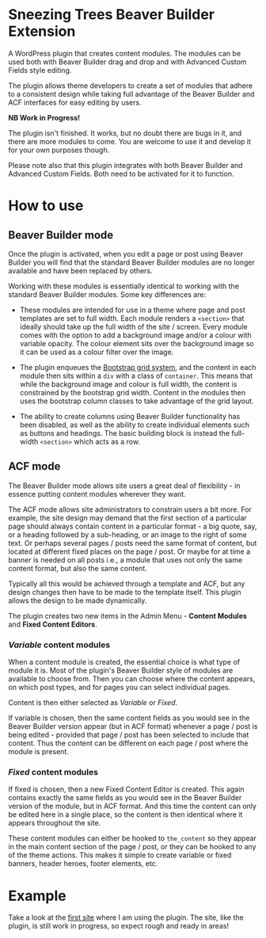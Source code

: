 # Sneezing Trees Beaver Builder Extension

A WordPress plugin that creates content modules. The modules can be used both with Beaver Builder drag and drop and with Advanced Custom Fields style editing.

The plugin allows theme developers to create a set of modules that adhere to a consistent design while taking full advantage of the Beaver Builder and ACF interfaces for easy editing by users.

**NB Work in Progress!**

The plugin isn't finished. It works, but no doubt there are bugs in it, and there are more modules to come. You are welcome to use it and develop it for your own purposes though.

Please note also that this plugin integrates with both Beaver Builder and Advanced Custom Fields. Both need to be activated for it to function.

# How to use

## Beaver Builder mode

Once the plugin is activated, when you edit a page or post using Beaver Builder you will find that the standard Beaver Builder modules are no longer available and have been replaced by others.

Working with these modules is essentially identical to working with the standard Beaver Builder modules. Some key differences are:

- These modules are intended for use in a theme where page and post templates are set to full width. Each module renders a `<section>` that ideally should take up the full width of the site / screen. Every module comes with the option to add a background image and/or a colour with variable opacity. The colour element sits over the background image so it can be used as a colour filter over the image.

- The plugin enqueues the [Bootstrap grid system](https://getbootstrap.com/docs/4.0/layout/grid/), and the content in each module then sits within a `div` with a class of `container`. This means that while the background image and colour is full width, the content is constrained by the bootstrap grid width. Content in the modules then uses the bootstrap column classes to take advantage of the grid layout.

- The ability to create columns using Beaver Builder functionality has been disabled, as well as the ability to create individual elements such as buttons and headings. The basic building block is instead the full-width `<section>` which acts as a row.

## ACF mode

The Beaver Builder mode allows site users a great deal of flexibility - in essence putting content modules wherever they want.

The ACF mode allows site administrators to constrain users a bit more. For example, the site design may demand that the first section of a particular page should always contain content in a particular format - a big quote, say, or a heading followed by a sub-heading, or an image to the right of some text. Or perhaps several pages / posts need the same format of content, but located at different fixed places on the page / post. Or maybe for at time a banner is needed on all posts i.e., a module that uses not only the same content format, but also the same content.

Typically all this would be achieved through a template and ACF, but any design changes then have to be made to the template itself. This plugin allows the design to be made dynamically.

The plugin creates two new items in the Admin Menu - **Content Modules** and **Fixed Content Editors**.

### *Variable* content modules

When a content module is created, the essential choice is what type of module it is. Most of the plugin's Beaver Builder style of modules are available to choose from. Then you can choose where the content appears, on which post types, and for pages you can select individual pages.

Content is then either selected as *Variable* or *Fixed*.

If variable is chosen, then the same content fields as you would see in the Beaver Builder version appear (but in ACF format) whenever a page / post is being edited - provided that page / post has been selected to include that content. Thus the content can be different on each page / post where the module is present.

### *Fixed* content modules

If fixed is chosen, then a new Fixed Content Editor is created. This again contains exactly the same fields as you would see in the Beaver Builder version of the module, but in ACF format. And this time the content can only be edited here in a single place, so the content is then identical where it appears throughout the site.

These content modules can either be hooked to `the_content` so they appear in the main content section of the page / post, or they can be hooked to any of the theme actions. This makes it simple to create variable or fixed banners, header heroes, footer elements, etc.

# Example

Take a look at the [first site](https://sandbox.sneezingtrees.com/charlieswines/) where I am using the plugin. The site, like the plugin, is still work in progress, so expect rough and ready in areas!